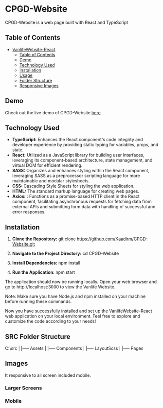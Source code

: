 # CPGD-Website

CPGD-Website is a web page built with React and TypeScript



## Table of Contents

- [VanlifeWebsite-React](#vanlifewebsite-react)
  - [Table of Contents](#table-of-contents)
  - [Demo](#demo)
  - [Technology Used](#technology-used)
  - [Installation](#installation)
  - [Usage](#usage)
  - [Folder Structure](#folder-structure)
  - [Responsive Images](#images)


## Demo

Check out the live demo of CPGD-Website [here](https://kaadirm.github.io/CPGD-Website/)

## Technology Used

- **TypeScript:** Enhances the React component's code integrity and developer experience by providing static typing for variables, props, and state.
- **React:** Utilized as a JavaScript library for building user interfaces, leveraging its component-based architecture, state management, and virtual DOM for efficient rendering.
- **SASS:** Organizes and enhances styling within the React component, leveraging SASS as a preprocessor scripting language for more maintainable and modular stylesheets.
- **CSS:** Cascading Style Sheets for styling the web application.
- **HTML:** The standard markup language for creating web pages.
- **Axios:** : Functions as a promise-based HTTP client in the React component, facilitating asynchronous requests for fetching data from external APIs and submitting form data with handling of successful and error responses.

## Installation

1. **Clone the Repository:**
   git clone https://github.com/Kaadirm/CPGD-Website.git

2. **Navigate to the Project Directory:**
  cd CPGD-Website

3. **Install Dependencies:**
  npm install 

4. **Run the Application:**
  npm start

The application should now be running locally. Open your web browser and go to http://localhost:3000 to view the Vanlife Website.

Note: Make sure you have Node.js and npm installed on your machine before running these commands.

Now you have successfully installed and set up the VanlifeWebsite-React web application on your local environment. Feel free to explore and customize the code according to your needs!


## SRC Folder Structure

C:\src
| 
|––– Assets
|
|––– Components
|
|––– LayoutScss
|
|––– Pages

## Images

It responsive to all screen included mobile.

### Larger Screens



### Mobile





